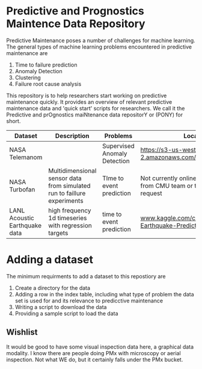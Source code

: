 # Predictive and Prognostics Maintence Data Repository 

Predictive Maintenance poses a number of challenges for machine learning. The general types of machine learning problems encountered in predictive maintenance are
1. Time to failure prediction
2. Anomaly Detection
3. Clustering
4. Failure root cause analysis

This repository is to help researchers start working on predictive maintenance quickly. It provides an overview of relevant predictive maintenance data and 'quick start' scripts for researchers. We call it the Predictive and prOgnostics maiNtenance data repositorY or (PONY) for short.

| **Dataset**  | **Description**  | **Problems**  | **Location**  | **Existing Benchmark**  |
|--------------|------------------|---------------|---------------|-------------------|
| NASA Telemanom  |   | Supervised Anomaly Detection  |  https://s3-us-west-2.amazonaws.com/telemanom/data.zip | https://github.com/khundman/telemanom   |
| NASA Turbofan  | Multidimensional sensor data from simulated run to faillure experiments   | TIme to event prediction  | Not currently online, copy available from CMU team or the authors on request  |   |
| LANL Acoustic Earthquake data   | high frequency 1d timeseries with regression targets  | time to event prediction  | www.kaggle.com/competitions/LANL-Earthquake-Prediction  |   |


# Adding a dataset
The minimum requirments to add a dataset to this repostiory are
1. Create a directory for the data
2. Adding a row in the index table, including what type of problem the data set is used for and its relevance to predicctive maintenance
3. Writing a script to download the data
4. Providing a sample script to load the data

## Wishlist
It would be good to have some visual inspection data here, a graphical
data modality. I know there are people doing PMx with microscopy or
aerial inspection. Not what WE do, but it certainly falls under the PMx
bucket.
